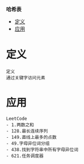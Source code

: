 **哈希表**
- [定义](#定义)
- [应用](#应用)

# 定义 #
```
定义
通过关键字访问元素
```

# 应用 #
```
LeetCode
- 1.两数之和
- 128.最长连续序列
- 149.直线上最多的点数
- 49.字母异位词分组
- 438.找到字符串中所有字母异位词
- 621.任务调度器
```